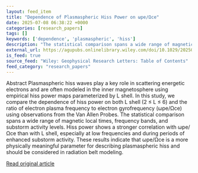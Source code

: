 ```yaml
---
layout: feed_item
title: "Dependence of Plasmaspheric Hiss Power on ωpe/Ωce"
date: 2025-07-08 06:38:22 +0000
categories: [research_papers]
tags: []
keywords: ['dependence', 'plasmaspheric', 'hiss']
description: "The statistical comparison spans a wide range of magnetic local times, frequency bands, and substorm activity levels"
external_url: https://agupubs.onlinelibrary.wiley.com/doi/10.1029/2025GL116589?af=R
is_feed: true
source_feed: "Wiley: Geophysical Research Letters: Table of Contents"
feed_category: "research_papers"
---
```


Abstract Plasmaspheric hiss waves play a key role in scattering energetic electrons and are often modeled in the inner magnetosphere using empirical hiss power maps parameterized by L shell. In this study, we compare the dependence of hiss power on both L shell (2 ≤ L ≤ 6) and the ratio of electron plasma frequency to electron gyrofrequency (ωpe/Ωce) using observations from the Van Allen Probes. The statistical comparison spans a wide range of magnetic local times, frequency bands, and substorm activity levels. Hiss power shows a stronger correlation with ωpe/Ωce than with L shell, especially at low frequencies and during periods of enhanced substorm activity. These results indicate that ωpe/Ωce is a more physically meaningful parameter for describing plasmaspheric hiss and should be considered in radiation belt modeling.

[Read original article](https://agupubs.onlinelibrary.wiley.com/doi/10.1029/2025GL116589?af=R)
